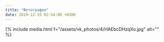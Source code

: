 ```yaml
---
title: "Фотография"
date: 2019-12-16 02:54:00 +0300
---
```



{% include media.html f="/assets/vk_photos/4/HAEbcDHzqXo.jpg" alt="" %}
